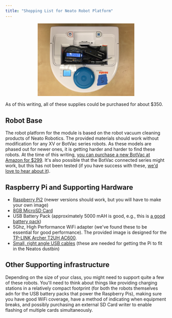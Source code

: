 ```yaml
---
title: "Shopping List for Neato Robot Platform"
---
```


<p align="center">
<img src="Pictures/neato_overview.jpeg" alt="A picture of a Neato robotic vacuum cleaner with a custom remote control interface based on Raspberry Pi" width="60%" height="60%">
</p>

As of this writing, all of these supplies could be purchased for about $350.

## Robot Base

The robot platform for the module is based on the robot vacuum cleaning products of Neato Robotics.  The provided materials should work without modification for any XV or BotVac series robots.  As these models are phased out for newer ones, it is getting harder and harder to find these robots.  At the time of this writing, [you can purchase a new BotVac at Amazon for $299](https://www.amazon.com/Neato-Botvac-D85-Robot-Vacuum/dp/B00Y2ERFUI/ref=sr_1_7?keywords=neato+botvac&qid=1577470633&sr=8-7).   It's also possible that the BotVac connected series might work, but this has not been tested (if you have success with these, <a href="mailto:paul.ruvolo@olin.edu">we'd love to hear about it</a>).

## Raspberry Pi and Supporting Hardware

* [Raspberry Pi2](https://www.amazon.com/Raspberry-Pi-Model-Desktop-Linux/dp/B00T2U7R7I) (newer versions should work, but you will have to make your own image)
* [8GB MicroSD Card](https://www.amazon.com/SanDisk%C2%AE-microSDHCTM-8GB-Memory-Card/dp/B0012Y2LLE)
* USB Battery Pack (approximately 5000 mAH is good, e.g., this is [a good battery pack](https://www.amazon.com/Anker-Upgraded-Candy-Bar-High-Speed-Technology/dp/B06XS9RMWS/ref=sr_1_2?keywords=anker+5000+mah+battery&qid=1577474346&sr=8-2))
* 5Ghz, High Performance WiFi adapter (we've found these to be essential for good performance).  The provided image is designed for the [TP-LINK Archer T2UH AC600](https://www.amazon.com/TP-Link-Archer-T2UH-Dual-Band-Compatible/dp/B00UZRVY12).
* [Small, right angle USB cables](https://www.amazon.com/Cable-Matters-Combo-Pack-Right-Inches/dp/B00S8GU03A/ref=sr_1_2?keywords=left+right+angle+usb+micro&qid=1577474620&s=electronics&sr=1-2) (these are needed for getting the Pi to fit in the Neatos dustbin)

## Other Supporting infrastructure

Depending on the size of your class, you might need to support quite a few of these robots.  You'll need to think about things like providing charging stations in a relatively compact footprint (for both the robots themselves adn for the USB battery packs that power the Raspberry Pis), making sure you have good WiFi coverage, have a method of indicating when equipment breaks, and possibly purchasing an external SD Card writer to enable flashing of multiple cards simultaneously.
